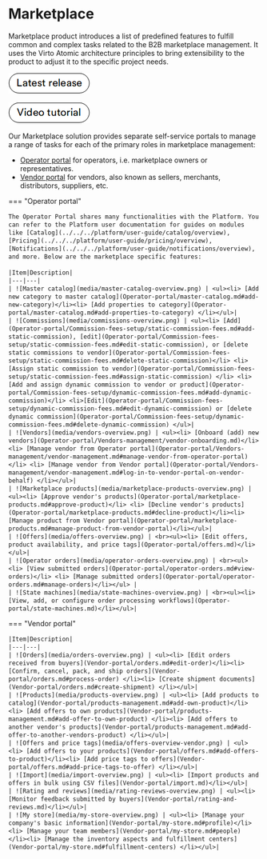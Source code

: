 ﻿# Marketplace 

Marketplace product introduces a list of predefined features to fulfill common and complex tasks related to the B2B marketplace management. It uses the Virto Atomic architecture principles to bring extensibility to the product to adjust it to the specific project needs.

[![Release](media/latest_release.png)](https://github.com/VirtoCommerce/vc-module-marketplace-vendor/releases/latest)

[![Video tutorial](media/video-tutorial-button.png)](https://youtu.be/PeXX-V-dwpA)


Our Marketplace solution provides separate self-service portals to manage a range of tasks for each of the primary roles in marketplace management:

* [Operator portal](Operator-portal/overview.md) for operators, i.e. marketplace owners or representatives.
* [Vendor portal](Vendor-portal/overview.md) for vendors, also known as sellers, merchants, distributors, suppliers, etc.

=== "Operator portal"

    The Operator Portal shares many functionalities with the Platform. You can refer to the Platform user documentation for guides on modules like [Catalog](../../../platform/user-guide/catalog/overview), [Pricing](../../../platform/user-guide/pricing/overview), [Notifications](../../../platform/user-guide/notifications/overview), and more. Below are the marketplace specific features:

    |Item|Description|
    |---|---|
    | ![Master catalog](media/master-catalog-overview.png) | <ul><li> [Add new category to master catalog](Operator-portal/master-catalog.md#add-new-category)</li><li> [Add properties to category](Operator-portal/master-catalog.md#add-properties-to-category) </li></ul>|
    | ![Commissions](media/commissions-overview.png) | <ul><li> [Add](Operator-portal/Commission-fees-setup/static-commission-fees.md#add-static-commission), [edit](Operator-portal/Commission-fees-setup/static-commission-fees.md#edit-static-commission), or [delete static commissions to vendor](Operator-portal/Commission-fees-setup/static-commission-fees.md#delete-static-commission)</li> <li> [Assign static commission to vendor](Operator-portal/Commission-fees-setup/static-commission-fees.md#assign-static-commission) </li> <li>[Add and assign dynamic commission to vendor or product](Operator-portal/Commission-fees-setup/dynamic-commission-fees.md#add-dynamic-commission)</li> <li>[Edit](Operator-portal/Commission-fees-setup/dynamic-commission-fees.md#edit-dynamic-commission) or [delete dynamic commission](Operator-portal/Commission-fees-setup/dynamic-commission-fees.md#delete-dynamic-commission) </ul>|
    | ![Vendors](media/vendors-overview.png) | <ul><li> [Onboard (add) new vendors](Operator-portal/Vendors-management/vendor-onboarding.md)</li> <li> [Manage vendor from Operator portal](Operator-portal/Vendors-management/vendor-management.md#manage-vendor-from-operator-portal)</li> <li> [Manage vendor from Vendor portal](Operator-portal/Vendors-management/vendor-management.md#log-in-to-vendor-portal-on-vendor-behalf) </li></ul>|
    | ![Marketplace products](media/marketplace-products-overview.png) | <ul><li> [Approve vendor's products](Operator-portal/marketplace-products.md#approve-product)</li> <li> [Decline vendor's products](Operator-portal/marketplace-products.md#decline-product)</li><li> [Manage product from Vendor portal](Operator-portal/marketplace-products.md#manage-product-from-vendor-portal)</li></ul>|
    | ![Offers](media/offers-overview.png) | <br><ul><li> [Edit offers, product availability, and price tags](Operator-portal/offers.md)</li></ul>|
    | ![Operator orders](media/operator-orders-overview.png) | <br><ul><li> [View submitted orders](Operator-portal/operator-orders.md#view-orders)</li> <li> [Manage submitted orders](Operator-portal/operator-orders.md#manage-orders)</li></ul> |
    | ![State machines](media/state-machines-overview.png) | <br><ul><li> [View, add, or configure order processing workflows](Operator-portal/state-machines.md)</li></ul>|

=== "Vendor portal"

    |Item|Description|
    |---|---|
    | ![Orders](media/orders-overview.png) | <ul><li> [Edit orders received from buyers](Vendor-portal/orders.md#edit-order)</li><li> [Confirm, cancel, pack, and ship orders](Vendor-portal/orders.md#process-order) </li><li> [Create shipment documents](Vendor-portal/orders.md#create-shipment) </li></ul>|
    | ![Products](media/products-overview.png) | <ul><li> [Add products to catalog](Vendor-portal/products-management.md#add-own-product)</li><li> [Add offers to own products](Vendor-portal/products-management.md#add-offer-to-own-product) </li><li> [Add offers to another vendor's products](Vendor-portal/products-management.md#add-offer-to-another-vendors-product) </li></ul>|
    | ![Offers and price tags](media/offers-overview-vendor.png) | <ul><li> [Add offers to your products](Vendor-portal/offers.md#add-offers-to-product)</li><li> [Add price tags to offers](Vendor-portal/offers.md#add-price-tags-to-offer) </li></ul>|
    | ![Import](media/import-overview.png) | <ul><li> [Import products and offers in bulk using CSV files](Vendor-portal/import.md)</li></ul>|
    | ![Rating and reviews](media/rating-reviews-overview.png) | <ul><li> [Monitor feedback submitted by buyers](Vendor-portal/rating-and-reviews.md)</li></ul>|
    | ![My store](media/my-store-overview.png) | <ul><li> [Manage your company's basic information](Vendor-portal/my-store.md#profile)</li><li> [Manage your team members](Vendor-portal/my-store.md#people) </li><li> [Manage the inventory aspects and fulfillment centers](Vendor-portal/my-store.md#fulfillment-centers) </li></ul>|    